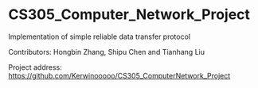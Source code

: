 # CS305_Computer_Network_Project

Implementation of simple reliable data transfer protocol

Contributors: Hongbin Zhang, Shipu Chen and Tianhang Liu

Project address: https://github.com/Kerwinooooo/CS305_ComputerNetwork_Project